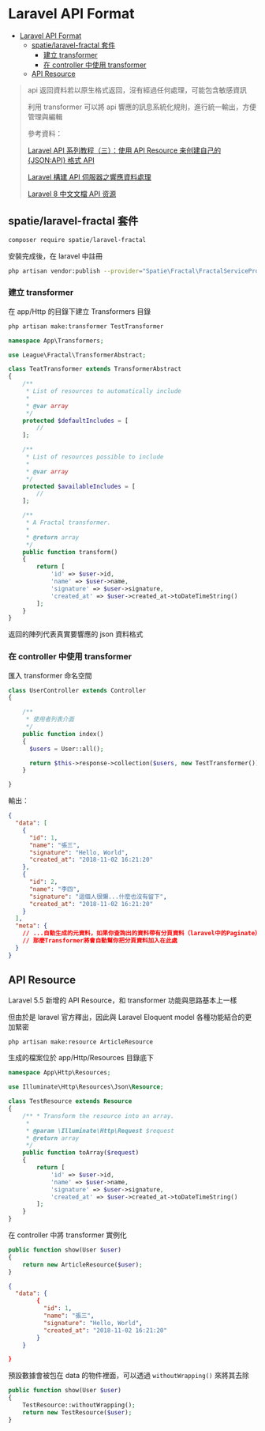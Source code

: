 # Laravel API Format

<!-- TOC -->

- [Laravel API Format](#laravel-api-format)
  - [spatie/laravel-fractal 套件](#spatielaravel-fractal-套件)
    - [建立 transformer](#建立-transformer)
    - [在 controller 中使用 transformer](#在-controller-中使用-transformer)
  - [API Resource](#api-resource)

<!-- /TOC -->

> api 返回資料若以原生格式返回，沒有經過任何處理，可能包含敏感資訊
>
> 利用 transformer 可以將 api 響應的訊息系統化規則，進行統一輸出，方便管理與編輯
>
> 參考資料：
>
> [Laravel API 系列教程（三）：使用 API Resource 来创建自己的 {JSON:API} 格式 API](https://laravelacademy.org/post/9203)
>
> [Laravel 構建 API 伺服器之響應資料處理](https://www.796t.com/content/1545181747.html)
>
> [Laravel 8 中文文檔 API 资源](https://learnku.com/docs/laravel/8.x/eloquent-resources/9410)

## spatie/laravel-fractal 套件

```bash
composer require spatie/laravel-fractal
```

安裝完成後，在 laravel 中註冊

```bash
php artisan vendor:publish --provider="Spatie\Fractal\FractalServiceProvider"
```

### 建立 transformer

在 app/Http 的目錄下建立 Transformers 目錄

```bash
php artisan make:transformer TestTransformer
```

```php
namespace App\Transformers;

use League\Fractal\TransformerAbstract;

class TeatTransformer extends TransformerAbstract
{
    /**
     * List of resources to automatically include
     *
     * @var array
     */
    protected $defaultIncludes = [
        //
    ];

    /**
     * List of resources possible to include
     *
     * @var array
     */
    protected $availableIncludes = [
        //
    ];

    /**
     * A Fractal transformer.
     *
     * @return array
     */
    public function transform()
    {
        return [
            'id' => $user->id,
            'name' => $user->name,
            'signature' => $user->signature,
            'created_at' => $user->created_at->toDateTimeString()
        ];
    }
}
```

返回的陣列代表真實要響應的 json 資料格式

### 在 controller 中使用 transformer

匯入 transformer 命名空間

```php
class UserController extends Controller
{

    /**
     * 使用者列表介面
     */
    public function index()
    {
      $users = User::all();

      return $this->response->collection($users, new TestTransformer());
    }

}
```

輸出：

```json
{
  "data": [
    {
      "id": 1,
      "name": "張三",
      "signature": "Hello, World",
      "created_at": "2018-11-02 16:21:20"
    },
    {
      "id": 2,
      "name": "李四",
      "signature": "這個人很懶...什麼也沒有留下",
      "created_at": "2018-11-02 16:21:20"
    }
  ],
  "meta": {
    // ...自動生成的元資料，如果你查詢出的資料帶有分頁資料（laravel中的Paginate）
    // 那麼Transformer將會自動幫你把分頁資料加入在此處
  }
}
```

## API Resource

Laravel 5.5 新增的 API Resource，和 transformer 功能與思路基本上一樣

但由於是 laravel 官方釋出，因此與 Laravel Eloquent model 各種功能結合的更加緊密

```bash
php artisan make:resource ArticleResource
```

生成的檔案位於 app/Http/Resources 目錄底下

```php
namespace App\Http\Resources;

use Illuminate\Http\Resources\Json\Resource;

class TestResource extends Resource
{
    /** * Transform the resource into an array.
     *
     * @param \Illuminate\Http\Request $request
     * @return array
     */
    public function toArray($request)
    {
        return [
            'id' => $user->id,
            'name' => $user->name,
            'signature' => $user->signature,
            'created_at' => $user->created_at->toDateTimeString()
        ];
    }
}
```

在 controller 中將 transformer 實例化

```php
public function show(User $user)
{
    return new ArticleResource($user);
}
```

```json
{
  "data": {
        {
          "id": 1,
          "name": "張三",
          "signature": "Hello, World",
          "created_at": "2018-11-02 16:21:20"
        }
    }

}
```

預設數據會被包在 data 的物件裡面，可以透過 `withoutWrapping()` 來將其去除

```php
public function show(User $user)
{
    TestResource::withoutWrapping();
    return new TestResource($user);
}
```
